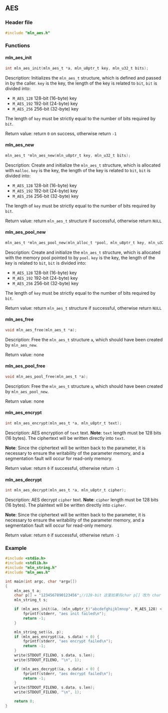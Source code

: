 ## AES



### Header file

```c
#include "mln_aes.h"
```



### Functions



#### mln_aes_init

```c
int mln_aes_init(mln_aes_t *a, mln_u8ptr_t key, mln_u32_t bits);
```

Description: Initializes the `mln_aes_t` structure, which is defined and passed in by the caller. `key` is the key, the length of the key is related to `bit`, `bit` is divided into:

- `M_AES_128` 128-bit (16-byte) key
- `M_AES_192` 192-bit (24-byte) key
- `M_AES_256` 256-bit (32-byte) key

The length of `key` must be strictly equal to the number of bits required by `bit`.

Return value: return `0` on success, otherwise return `-1`



#### mln_aes_new

```c
mln_aes_t *mln_aes_new(mln_u8ptr_t key, mln_u32_t bits);
```

Description: Create and initialize the `mln_aes_t` structure, which is allocated with `malloc`. `key` is the key, the length of the key is related to `bit`, `bit` is divided into:

- `M_AES_128` 128-bit (16-byte) key
- `M_AES_192` 192-bit (24-byte) key
- `M_AES_256` 256-bit (32-byte) key

The length of `key` must be strictly equal to the number of bits required by `bit`.

Return value: return `mln_aes_t` structure if successful, otherwise return `NULL`



#### mln_aes_pool_new

```c
mln_aes_t *mln_aes_pool_new(mln_alloc_t *pool, mln_u8ptr_t key, mln_u32_t bits);
```

Description: Create and initialize the `mln_aes_t` structure, which is allocated with the memory pool pointed to by `pool`. `key` is the key, the length of the key is related to `bit`, `bit` is divided into:

- `M_AES_128` 128-bit (16-byte) key
- `M_AES_192` 192-bit (24-byte) key
- `M_AES_256` 256-bit (32-byte) key

The length of `key` must be strictly equal to the number of bits required by `bit`.

Return value: return `mln_aes_t` structure if successful, otherwise return `NULL`



#### mln_aes_free

```c
void mln_aes_free(mln_aes_t *a);
```

Description: Free the `mln_aes_t` structure `a`, which should have been created by `mln_aes_new`.

Return value: none



#### mln_aes_pool_free

```c
void mln_aes_pool_free(mln_aes_t *a);
```

Description: Free the `mln_aes_t` structure `a`, which should have been created by `mln_aes_pool_new`.

Return value: none



#### mln_aes_encrypt

```c
int mln_aes_encrypt(mln_aes_t *a, mln_u8ptr_t text);
```

Description: AES encryption of `text` text. **Note**: `text` length must be 128 bits (16 bytes). The ciphertext will be written directly into `text`.

**Note**: Since the ciphertext will be written back to the parameter, it is necessary to ensure the writability of the parameter memory, and a segmentation fault will occur for read-only memory.

Return value: return `0` if successful, otherwise return `-1`



#### mln_aes_decrypt

```c
int mln_aes_decrypt(mln_aes_t *a, mln_u8ptr_t cipher);
```

Description: AES decrypt `cipher` text. **Note**: `cipher` length must be 128 bits (16 bytes). The plaintext will be written directly into `cipher`.

**Note**: Since the ciphertext will be written back to the parameter, it is necessary to ensure the writability of the parameter memory, and a segmentation fault will occur for read-only memory.

Return value: return `0` if successful, otherwise return `-1`



### Example

```c
#include <stdio.h>
#include <stdlib.h>
#include "mln_string.h"
#include "mln_aes.h"

int main(int argc, char *argv[])
{
    mln_aes_t a;
    char p[] = "1234567890123456";//128-bit 这里如果将char p[] 改为 char *p，则字符串内存区为只读，会导致段错误
    mln_string_t s;

    if (mln_aes_init(&a, (mln_u8ptr_t)"abcdefghijklmnop", M_AES_128) < 0) {
        fprintf(stderr, "aes init failed\n");
        return -1;
    }

    mln_string_set(&s, p);
    if (mln_aes_encrypt(&a, s.data) < 0) {
        fprintf(stderr, "aes encrypt failed\n");
        return -1;
    }
    write(STDOUT_FILENO, s.data, s.len);
    write(STDOUT_FILENO, "\n", 1);

    if (mln_aes_decrypt(&a, s.data) < 0) {
        fprintf(stderr, "aes decrypt failed\n");
        return -1;
    }
    write(STDOUT_FILENO, s.data, s.len);
    write(STDOUT_FILENO, "\n", 1);

    return 0;
}
```

